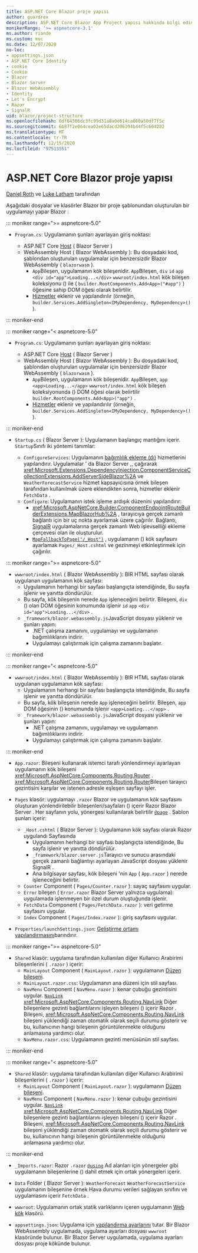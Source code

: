 ```yaml
---
title: ASP.NET Core Blazor proje yapısı
author: guardrex
description: ASP.NET Core Blazor App Project yapısı hakkında bilgi edinin.
monikerRange: '>= aspnetcore-3.1'
ms.author: riande
ms.custom: mvc
ms.date: 12/07/2020
no-loc:
- appsettings.json
- ASP.NET Core Identity
- cookie
- Cookie
- Blazor
- Blazor Server
- Blazor WebAssembly
- Identity
- Let's Encrypt
- Razor
- SignalR
uid: blazor/project-structure
ms.openlocfilehash: 6df84366dc3fc99d31a8a0e614ca860a50df7f5c
ms.sourcegitcommit: 6b87f2e064cea02e65dacd206394b44f5c604282
ms.translationtype: MT
ms.contentlocale: tr-TR
ms.lasthandoff: 12/15/2020
ms.locfileid: "97513551"
---
```

# <a name="aspnet-core-no-locblazor-project-structure"></a>ASP.NET Core Blazor proje yapısı

[Daniel Roth](https://github.com/danroth27) ve [Luke Latham](https://github.com/guardrex) tarafından

Aşağıdaki dosyalar ve klasörler Blazor bir proje şablonundan oluşturulan bir uygulamayı yapar Blazor :

::: moniker range=">= aspnetcore-5.0"

* `Program.cs`: Uygulamanın şunları ayarlayan giriş noktası:

  * ASP.NET Core [Host](xref:fundamentals/host/generic-host) ( Blazor Server )
  * WebAssembly Host ( Blazor WebAssembly ): Bu dosyadaki kod, şablondan oluşturulan uygulamalar için benzersizdir Blazor WebAssembly ( `blazorwasm` ).
    * `App`Bileşen, uygulamanın kök bileşenidir. `App`Bileşen, `div` `id` `app` `<div id="app">Loading...</div>` `wwwroot/index.html` kök bileşen koleksiyonu () ile ( `builder.RootComponents.Add<App>("#app")` ) öğesine sahip DOM öğesi olarak belirtilir.
    * [Hizmetler](xref:blazor/fundamentals/dependency-injection) eklenir ve yapılandırılır (örneğin, `builder.Services.AddSingleton<IMyDependency, MyDependency>()` ).

::: moniker-end

::: moniker range="< aspnetcore-5.0"

* `Program.cs`: Uygulamanın şunları ayarlayan giriş noktası:

  * ASP.NET Core [Host](xref:fundamentals/host/generic-host) ( Blazor Server )
  * WebAssembly Host ( Blazor WebAssembly ): Bu dosyadaki kod, şablondan oluşturulan uygulamalar için benzersizdir Blazor WebAssembly ( `blazorwasm` ).
    * `App`Bileşen, uygulamanın kök bileşenidir. `App`Bileşen, `app` `<app>Loading...</app>` `wwwroot/index.html` kök bileşen koleksiyonunda () DOM öğesi olarak belirtilir `builder.RootComponents.Add<App>("app")` .
    * [Hizmetler](xref:blazor/fundamentals/dependency-injection) eklenir ve yapılandırılır (örneğin, `builder.Services.AddSingleton<IMyDependency, MyDependency>()` ).

::: moniker-end

* `Startup.cs` ( Blazor Server ): Uygulamanın başlangıç mantığını içerir. `Startup`Sınıfı iki yöntemi tanımlar:

  * `ConfigureServices`: Uygulamanın [bağımlılık ekleme (dı)](xref:fundamentals/dependency-injection) hizmetlerini yapılandırır. Uygulamalar ' da Blazor Server ,, çağırarak <xref:Microsoft.Extensions.DependencyInjection.ComponentServiceCollectionExtensions.AddServerSideBlazor%2A> ve `WeatherForecastService` hizmet kapsayıcısına örnek bileşen tarafından kullanılmak üzere eklendikten sonra, hizmetler eklenir `FetchData` .
  * `Configure`: Uygulamanın istek işleme ardışık düzenini yapılandırır:
    * <xref:Microsoft.AspNetCore.Builder.ComponentEndpointRouteBuilderExtensions.MapBlazorHub%2A> , tarayıcıya gerçek zamanlı bağlantı için bir uç nokta ayarlamak üzere çağırılır. Bağlantı, [SignalR](xref:signalr/introduction) uygulamalarına gerçek zamanlı Web işlevselliği ekleme çerçevesi olan ile oluşturulur.
    * [`MapFallbackToPage("/_Host")`](xref:Microsoft.AspNetCore.Builder.RazorPagesEndpointRouteBuilderExtensions.MapFallbackToPage*) , uygulamanın () kök sayfasını ayarlamak `Pages/_Host.cshtml` ve gezinmeyi etkinleştirmek için çağırılır.

::: moniker range=">= aspnetcore-5.0"

* `wwwroot/index.html` ( Blazor WebAssembly ): BIR HTML sayfası olarak uygulanan uygulamanın kök sayfası:
  * Uygulamanın herhangi bir sayfası başlangıçta istendiğinde, Bu sayfa işlenir ve yanıtta döndürülür.
  * Bu sayfa, kök bileşenin nerede `App` işleneceğini belirtir. Bileşeni, `div` () olan DOM öğesinin konumunda işlenir `id` `app` `<div id="app">Loading...</div>` .
  * `_framework/blazor.webassembly.js`JavaScript dosyası yüklenir ve şunları yapın:
    * .NET çalışma zamanını, uygulamayı ve uygulamanın bağımlılıklarını indirir.
    * Uygulamayı çalıştırmak için çalışma zamanını başlatır.

::: moniker-end

::: moniker range="< aspnetcore-5.0"

* `wwwroot/index.html` ( Blazor WebAssembly ): BIR HTML sayfası olarak uygulanan uygulamanın kök sayfası:
  * Uygulamanın herhangi bir sayfası başlangıçta istendiğinde, Bu sayfa işlenir ve yanıtta döndürülür.
  * Bu sayfa, kök bileşenin nerede `App` işleneceğini belirtir. Bileşen, `app` DOM öğesinin () konumunda işlenir `<app>Loading...</app>` .
  * `_framework/blazor.webassembly.js`JavaScript dosyası yüklenir ve şunları yapın:
    * .NET çalışma zamanını, uygulamayı ve uygulamanın bağımlılıklarını indirir.
    * Uygulamayı çalıştırmak için çalışma zamanını başlatır.

::: moniker-end

* `App.razor`: Bileşeni kullanarak istemci tarafı yönlendirmeyi ayarlayan uygulamanın kök bileşeni <xref:Microsoft.AspNetCore.Components.Routing.Router> . <xref:Microsoft.AspNetCore.Components.Routing.Router>Bileşen tarayıcı gezintisini karşılar ve istenen adresle eşleşen sayfayı işler.

* `Pages` klasör: uygulamayı `.razor` Blazor ve uygulamanın kök sayfasını oluşturan yönlendirilebilir bileşenleri/sayfaları () içerir Razor Blazor Server . Her sayfanın yolu, yönergesi kullanılarak belirtilir [`@page`](xref:mvc/views/razor#page) . Şablon şunları içerir:
  * `_Host.cshtml` ( Blazor Server ): Uygulamanın kök sayfası olarak Razor uygulandı Sayfasında
    * Uygulamanın herhangi bir sayfası başlangıçta istendiğinde, Bu sayfa işlenir ve yanıtta döndürülür.
    * `_framework/blazor.server.js`Tarayıcı ve sunucu arasındaki gerçek zamanlı bağlantıyı ayarlayan JavaScript dosyası yüklenir SignalR .
    * Ana bilgisayar sayfası, kök bileşeni 'nin `App` ( `App.razor` ) nerede işleneceğini belirtir.
  * `Counter` Component ( `Pages/Counter.razor` ): sayaç sayfasını uygular.
  * `Error` bileşen ( `Error.razor` Blazor Server yalnızca uygulama): uygulamada işlenmeyen bir özel durum oluştuğunda işlenir.
  * `FetchData` Component ( `Pages/FetchData.razor` ): veri getirme sayfasını uygular.
  * `Index` Component ( `Pages/Index.razor` ): giriş sayfasını uygular.
  
* `Properties/launchSettings.json`: [Geliştirme ortamı yapılandırmasını](xref:fundamentals/environments#development-and-launchsettingsjson)barındırır.

::: moniker range=">= aspnetcore-5.0"

* `Shared` klasör: uygulama tarafından kullanılan diğer Kullanıcı Arabirimi bileşenlerini ( `.razor` ) içerir:
  * `MainLayout` Component ( `MainLayout.razor` ): uygulamanın [Düzen bileşeni](xref:blazor/layouts).
  * `MainLayout.razor.css`: Uygulamanın ana düzeni için stil sayfası.
  * `NavMenu` Component ( `NavMenu.razor` ): kenar çubuğu gezintisini uygular. [ `NavLink` ](xref:blazor/fundamentals/routing#navlink-component) <xref:Microsoft.AspNetCore.Components.Routing.NavLink> Diğer bileşenlere gezinti bağlantılarını işleyen bileşeni () içerir Razor . Bileşeni, <xref:Microsoft.AspNetCore.Components.Routing.NavLink> bileşeni yüklendiği zaman otomatik olarak seçili durumu gösterir ve bu, kullanıcının hangi bileşenin görüntülenmekte olduğunu anlamasına yardımcı olur.
  * `NavMenu.razor.css`: Uygulamanın gezinti menüsünün stil sayfası.

::: moniker-end

::: moniker range="< aspnetcore-5.0"

* `Shared` klasör: uygulama tarafından kullanılan diğer Kullanıcı Arabirimi bileşenlerini ( `.razor` ) içerir:
  * `MainLayout` Component ( `MainLayout.razor` ): uygulamanın [Düzen bileşeni](xref:blazor/layouts).
  * `NavMenu` Component ( `NavMenu.razor` ): kenar çubuğu gezintisini uygular. [ `NavLink` ](xref:blazor/fundamentals/routing#navlink-component) <xref:Microsoft.AspNetCore.Components.Routing.NavLink> Diğer bileşenlere gezinti bağlantılarını işleyen bileşeni () içerir Razor . Bileşeni, <xref:Microsoft.AspNetCore.Components.Routing.NavLink> bileşeni yüklendiği zaman otomatik olarak seçili durumu gösterir ve bu, kullanıcının hangi bileşenin görüntülenmekte olduğunu anlamasına yardımcı olur.
  
::: moniker-end

* `_Imports.razor`: Razor `.razor` [`@using`](xref:mvc/views/razor#using) Ad alanları için yönergeler gibi uygulamanın bileşenlerine () dahil etmek için ortak yönergeleri içerir.

* `Data` Folder ( Blazor Server ): `WeatherForecast` `WeatherForecastService` uygulamanın bileşenine örnek Hava durumu verileri sağlayan sınıfını ve uygulamasını içerir `FetchData` .

* `wwwroot`: Uygulamanın ortak statik varlıklarını içeren uygulamanın [Web kök](xref:fundamentals/index#web-root) klasörü.

* `appsettings.json`: Uygulama için [yapılandırma ayarlarını](xref:blazor/fundamentals/configuration) tutar. Bir Blazor WebAssembly uygulamada, uygulama ayarları dosyası `wwwroot` klasöründe bulunur. Bir Blazor Server uygulamada, uygulama ayarları dosyası proje kökünde bulunur.
